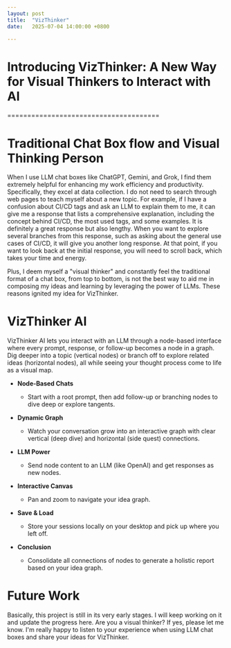 ```yaml
---
layout: post
title:  "VizThinker"
date:   2025-07-04 14:00:00 +0800

---
```


# Introducing VizThinker: A New Way for Visual Thinkers to Interact with AI

======================================
# Traditional Chat Box flow and Visual Thinking Person

When I use LLM chat boxes like ChatGPT, Gemini, and Grok, I find them extremely helpful for enhancing my work efficiency and productivity. Specifically, they excel at data collection. I do not need to search through web pages to teach myself about a new topic. For example, if I have a confusion about CI/CD tags and ask an LLM to explain them to me, it can give me a response that lists a comprehensive explanation, including the concept behind CI/CD, the most used tags, and some examples. It is definitely a great response but also lengthy. When you want to explore several branches from this response, such as asking about the general use cases of CI/CD, it will give you another long response. At that point, if you want to look back at the initial response, you will need to scroll back, which takes your time and energy.

Plus, I deem myself a "visual thinker" and constantly feel the traditional format of a chat box, from top to bottom, is not the best way to aid me in composing my ideas and learning by leveraging the power of LLMs. These reasons ignited my idea for VizThinker.

# VizThinker AI

VizThinker AI lets you interact with an LLM through a node-based interface where every prompt, response, or follow-up becomes a node in a graph. Dig deeper into a topic (vertical nodes) or branch off to explore related ideas (horizontal nodes), all while seeing your thought process come to life as a visual map.

- **Node-Based Chats**

    - Start with a root prompt, then add follow-up or branching nodes to dive deep or explore tangents.

- **Dynamic Graph**

    - Watch your conversation grow into an interactive graph with clear vertical (deep dive) and horizontal (side quest) connections.

- **LLM Power**

    - Send node content to an LLM (like OpenAI) and get responses as new nodes.

- **Interactive Canvas**

    - Pan and zoom to navigate your idea graph.

- **Save & Load**

    - Store your sessions locally on your desktop and pick up where you left off.

- **Conclusion**

    - Consolidate all connections of nodes to generate a holistic report based on your idea graph.

# Future Work

Basically, this project is still in its very early stages. I will keep working on it and update the progress here. Are you a visual thinker? If yes, please let me know. I'm really happy to listen to your experience when using LLM chat boxes and share your ideas for VizThinker.
